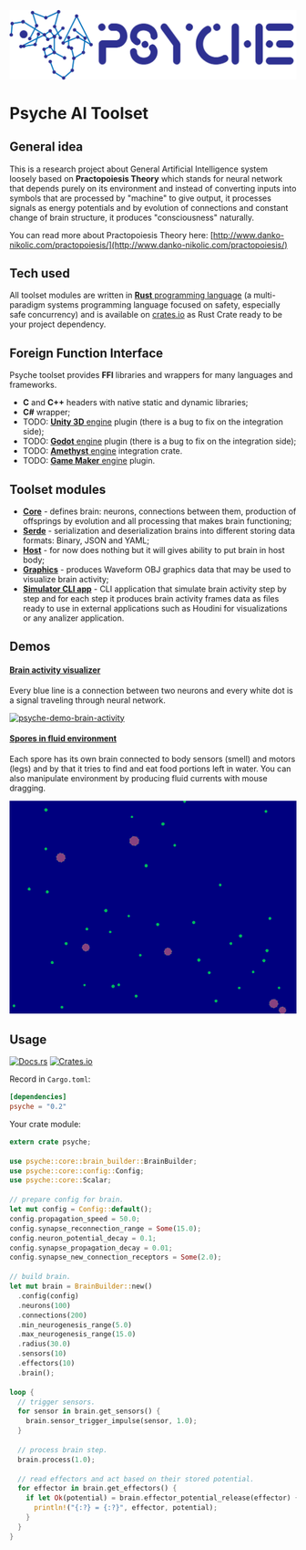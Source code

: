 ![Logo](https://raw.githubusercontent.com/PsichiX/psyche/master/media/psyche-logo-light.png)
# Psyche AI Toolset

## General idea
This is a research project about General Artificial Intelligence system loosely
based on **Practopoiesis Theory** which stands for neural network that depends
purely on its environment and instead of converting inputs into symbols that are
processed by "machine" to give output, it processes signals as energy potentials
and by evolution of connections and constant change of brain structure, it
produces "consciousness" naturally.

You can read more about Practopoiesis Theory here:
[http://www.danko-nikolic.com/practopoiesis/](http://www.danko-nikolic.com/practopoiesis/)

## Tech used
All toolset modules are written in [**Rust** programming language](https://www.rust-lang.org/)
(a multi-paradigm systems programming language focused on safety, especially
safe concurrency) and is available on [crates.io](https://crates.io/crates/psyche)
as Rust Crate ready to be your project dependency.

## Foreign Function Interface
Psyche toolset provides **FFI** libraries and wrappers for many languages and
frameworks.
- **C** and **C++** headers with native static and dynamic libraries;
- **C#** wrapper;
- TODO: [**Unity 3D** engine](https://unity.com/) plugin (there is a bug to fix
  on the integration side);
- TODO: [**Godot** engine](https://godotengine.org/) plugin (there is a bug to
  fix on the integration side);
- TODO: [**Amethyst** engine](https://www.amethyst.rs/) integration crate.
- TODO: [**Game Maker** engine](https://www.yoyogames.com/gamemaker) plugin.

## Toolset modules
- [**Core**](https://github.com/PsichiX/psyche/psyche-core) - defines brain:
  neurons, connections between them, production of offsprings by evolution and
  all processing that makes brain functioning;
- [**Serde**](https://github.com/PsichiX/psyche/psyche-serde) - serialization
  and deserialization brains into different storing data formats: Binary, JSON
  and YAML;
- [**Host**](https://github.com/PsichiX/psyche/psyche-host) - for now does
  nothing but it will gives ability to put brain in host body;
- [**Graphics**](https://github.com/PsichiX/psyche/psyche-graphics) - produces
  Waveform OBJ graphics data that may be used to visualize brain activity;
- [**Simulator CLI app**](https://github.com/PsichiX/psyche/psyche-simulator-cli) - CLI
  application that simulate brain activity step by step and for each step it
  produces brain activity frames data as files ready to use in external
  applications such as Houdini for visualizations or any analizer application.

## Demos

#### [Brain activity visualizer](https://github.com/PsichiX/psyche/demos/src/brain-activity)
Every blue line is a connection between two neurons and every white dot is a
signal traveling through neural network.

[![psyche-demo-brain-activity](https://raw.githubusercontent.com/PsichiX/psyche/master/media/psyche-demo-brain-activity.gif)](https://raw.githubusercontent.com/PsichiX/psyche/master/media/psyche-demo-brain-activity.mp4)

#### [Spores in fluid environment](https://github.com/PsichiX/psyche/demos/src/spore)
Each spore has its own brain connected to body sensors (smell) and motors (legs)
and by that it tries to find and eat food portions left in water. You can also
manipulate environment by producing fluid currents with mouse dragging.

[![psyche-demo-spore](https://raw.githubusercontent.com/PsichiX/psyche/master/media/psyche-demo-spore.gif)](https://raw.githubusercontent.com/PsichiX/psyche/master/media/psyche-demo-spore.mp4)

## Usage
[![Docs.rs](https://docs.rs/psyche/badge.svg)](https://docs.rs/psyche)
[![Crates.io](https://img.shields.io/crates/v/psyche.svg)](https://crates.io/crates/psyche)

Record in `Cargo.toml`:
```toml
[dependencies]
psyche = "0.2"
```

Your crate module:
```rust
extern crate psyche;

use psyche::core::brain_builder::BrainBuilder;
use psyche::core::config::Config;
use psyche::core::Scalar;

// prepare config for brain.
let mut config = Config::default();
config.propagation_speed = 50.0;
config.synapse_reconnection_range = Some(15.0);
config.neuron_potential_decay = 0.1;
config.synapse_propagation_decay = 0.01;
config.synapse_new_connection_receptors = Some(2.0);

// build brain.
let mut brain = BrainBuilder::new()
  .config(config)
  .neurons(100)
  .connections(200)
  .min_neurogenesis_range(5.0)
  .max_neurogenesis_range(15.0)
  .radius(30.0)
  .sensors(10)
  .effectors(10)
  .brain();

loop {
  // trigger sensors.
  for sensor in brain.get_sensors() {
    brain.sensor_trigger_impulse(sensor, 1.0);
  }

  // process brain step.
  brain.process(1.0);

  // read effectors and act based on their stored potential.
  for effector in brain.get_effectors() {
    if let Ok(potential) = brain.effector_potential_release(effector) {
      println!("{:?} = {:?}", effector, potential);
    }
  }
}
```
